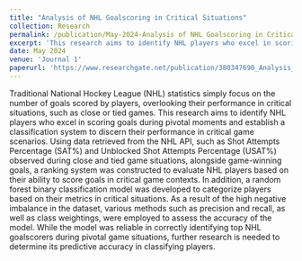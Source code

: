 ```yaml
---
title: "Analysis of NHL Goalscoring in Critical Situations"
collection: Research
permalink: /publication/May-2024-Analysis of NHL Goalscoring in Critical Situations
excerpt: 'This research aims to identify NHL players who excel in scoring goals during pivotal moments and establish a classification system to discern their performance in critical game scenarios.'
date: May 2024
venue: 'Journal 1'
paperurl: 'https://www.researchgate.net/publication/380347690_Analysis_of_NHL_Goalscoring_in_Critical_Situations'
---
```


Traditional National Hockey League (NHL) statistics simply focus on the number of goals scored by players, overlooking their performance in critical situations, such as close or tied games. This research aims to identify NHL players who excel in scoring goals during pivotal moments and establish a classification system to discern their performance in critical game scenarios. Using data retrieved from the NHL API, such as Shot Attempts Percentage (SAT%) and Unblocked Shot Attempts Percentage (USAT%) observed during close and tied game situations, alongside game-winning goals, a ranking system was constructed to evaluate NHL players based on their ability to score goals in critical game contexts. In addition, a random forest binary classification model was developed to categorize players based on their metrics in critical situations. As a result of the high negative imbalance in the dataset, various methods such as precision and recall, as well as class weightings, were employed to assess the accuracy of the model. While the model was reliable in correctly identifying top NHL goalscorers during pivotal game situations, further research is needed to determine its predictive accuracy in classifying players.
